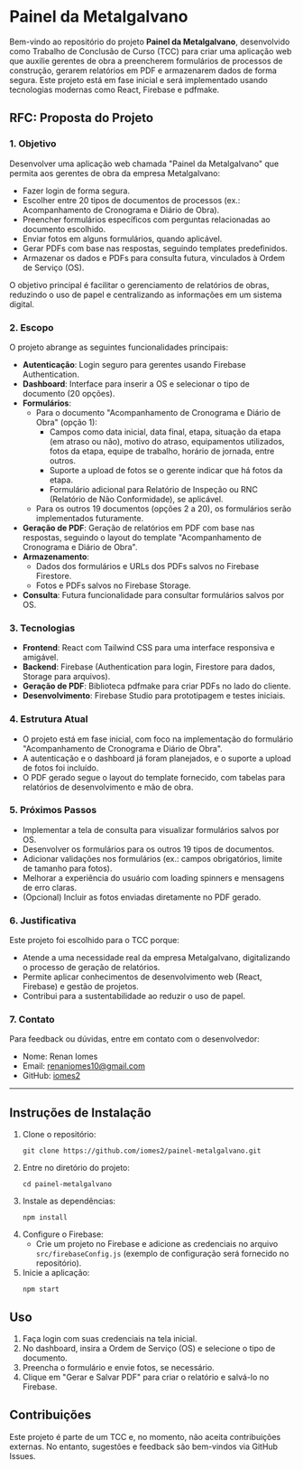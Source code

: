 # Painel da Metalgalvano

Bem-vindo ao repositório do projeto **Painel da Metalgalvano**, desenvolvido como Trabalho de Conclusão de Curso (TCC) para criar uma aplicação web que auxilie gerentes de obra a preencherem formulários de processos de construção, gerarem relatórios em PDF e armazenarem dados de forma segura. Este projeto está em fase inicial e será implementado usando tecnologias modernas como React, Firebase e pdfmake.

## **RFC: Proposta do Projeto**

### **1. Objetivo**
Desenvolver uma aplicação web chamada "Painel da Metalgalvano" que permita aos gerentes de obra da empresa Metalgalvano:
- Fazer login de forma segura.
- Escolher entre 20 tipos de documentos de processos (ex.: Acompanhamento de Cronograma e Diário de Obra).
- Preencher formulários específicos com perguntas relacionadas ao documento escolhido.
- Enviar fotos em alguns formulários, quando aplicável.
- Gerar PDFs com base nas respostas, seguindo templates predefinidos.
- Armazenar os dados e PDFs para consulta futura, vinculados à Ordem de Serviço (OS).

O objetivo principal é facilitar o gerenciamento de relatórios de obras, reduzindo o uso de papel e centralizando as informações em um sistema digital.

### **2. Escopo**
O projeto abrange as seguintes funcionalidades principais:
- **Autenticação**: Login seguro para gerentes usando Firebase Authentication.
- **Dashboard**: Interface para inserir a OS e selecionar o tipo de documento (20 opções).
- **Formulários**:
  - Para o documento "Acompanhamento de Cronograma e Diário de Obra" (opção 1):
    - Campos como data inicial, data final, etapa, situação da etapa (em atraso ou não), motivo do atraso, equipamentos utilizados, fotos da etapa, equipe de trabalho, horário de jornada, entre outros.
    - Suporte a upload de fotos se o gerente indicar que há fotos da etapa.
    - Formulário adicional para Relatório de Inspeção ou RNC (Relatório de Não Conformidade), se aplicável.
  - Para os outros 19 documentos (opções 2 a 20), os formulários serão implementados futuramente.
- **Geração de PDF**: Geração de relatórios em PDF com base nas respostas, seguindo o layout do template "Acompanhamento de Cronograma e Diário de Obra".
- **Armazenamento**:
  - Dados dos formulários e URLs dos PDFs salvos no Firebase Firestore.
  - Fotos e PDFs salvos no Firebase Storage.
- **Consulta**: Futura funcionalidade para consultar formulários salvos por OS.

### **3. Tecnologias**
- **Frontend**: React com Tailwind CSS para uma interface responsiva e amigável.
- **Backend**: Firebase (Authentication para login, Firestore para dados, Storage para arquivos).
- **Geração de PDF**: Biblioteca pdfmake para criar PDFs no lado do cliente.
- **Desenvolvimento**: Firebase Studio para prototipagem e testes iniciais.

### **4. Estrutura Atual**
- O projeto está em fase inicial, com foco na implementação do formulário "Acompanhamento de Cronograma e Diário de Obra".
- A autenticação e o dashboard já foram planejados, e o suporte a upload de fotos foi incluído.
- O PDF gerado segue o layout do template fornecido, com tabelas para relatórios de desenvolvimento e mão de obra.

### **5. Próximos Passos**
- Implementar a tela de consulta para visualizar formulários salvos por OS.
- Desenvolver os formulários para os outros 19 tipos de documentos.
- Adicionar validações nos formulários (ex.: campos obrigatórios, limite de tamanho para fotos).
- Melhorar a experiência do usuário com loading spinners e mensagens de erro claras.
- (Opcional) Incluir as fotos enviadas diretamente no PDF gerado.

### **6. Justificativa**
Este projeto foi escolhido para o TCC porque:
- Atende a uma necessidade real da empresa Metalgalvano, digitalizando o processo de geração de relatórios.
- Permite aplicar conhecimentos de desenvolvimento web (React, Firebase) e gestão de projetos.
- Contribui para a sustentabilidade ao reduzir o uso de papel.

### **7. Contato**
Para feedback ou dúvidas, entre em contato com o desenvolvedor:
- Nome: Renan Iomes
- Email: renaniomes10@gmail.com
- GitHub: [iomes2](https://github.com/iomes2)

---

## **Instruções de Instalação**
1. Clone o repositório:
   ```
   git clone https://github.com/iomes2/painel-metalgalvano.git
   ```
2. Entre no diretório do projeto:
   ```
   cd painel-metalgalvano
   ```
3. Instale as dependências:
   ```
   npm install
   ```
4. Configure o Firebase:
   - Crie um projeto no Firebase e adicione as credenciais no arquivo `src/firebaseConfig.js` (exemplo de configuração será fornecido no repositório).
5. Inicie a aplicação:
   ```
   npm start
   ```

## **Uso**
1. Faça login com suas credenciais na tela inicial.
2. No dashboard, insira a Ordem de Serviço (OS) e selecione o tipo de documento.
3. Preencha o formulário e envie fotos, se necessário.
4. Clique em "Gerar e Salvar PDF" para criar o relatório e salvá-lo no Firebase.

## **Contribuições**
Este projeto é parte de um TCC e, no momento, não aceita contribuições externas. No entanto, sugestões e feedback são bem-vindos via GitHub Issues.
